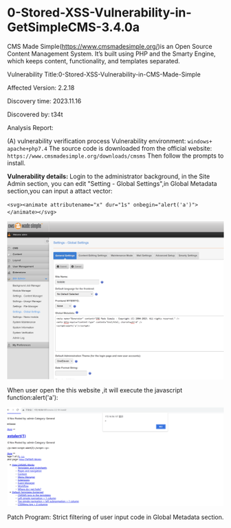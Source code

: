 # 0-Stored-XSS-Vulnerability-in-GetSimpleCMS-3.4.0a

CMS Made Simple(https://www.cmsmadesimple.org/)is an Open Source Content Management System. It’s built using PHP and the Smarty Engine, which keeps content, functionality, and templates separated. 

Vulnerability Title:0-Stored-XSS-Vulnerability-in-CMS-Made-Simple

Affected Version: 2.2.18

Discovery time: 2023.11.16
 

Discovered by: t34t
 

Analysis Report: 

(A) vulnerability verification process
Vulnerability environment: `windows+ apache+php7.4`
The source code is downloaded from the official website:
`https://www.cmsmadesimple.org/downloads/cmsms`
Then follow the prompts to install.

**Vulnerability details:**
Login  to the administrator background, in the Site Admin section, you can edit "Setting - Global Settings",in Global Metadata section,you can input a attact vector:

`<svg><animate attributename="x" dur="1s" onbegin="alert('a')"></animate></svg>`

![Alt text](<Screenshot 2023-11-16 at 19.09.14.png>)

When user open the this website ,it will execute the javascript function:alert('a'):

![Alt text](<Screenshot 2023-11-16 at 19.09.20.png>)

Patch Program:
Strict filtering of user input code in Global Metadata section.

